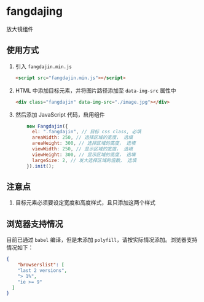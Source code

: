 # fangdajing
放大镜组件

## 使用方式

1. 引入 `fangdajin.min.js`

   ```html
   <script src="fangdajin.min.js"></script>
   ```

2. HTML 中添加目标元素，并将图片路径添加至 `data-img-src` 属性中

   ```html
   <div class="fangdajin" data-img-src="./image.jpg"></div>
   ```

3. 然后添加 JavaScript 代码，启用组件

   ```javascript
       new Fangdajin({
         el: ".fangdajin", // 目标 css class, 必填
         areaWidth: 250, // 选择区域的宽度， 选填
         areaHeight: 300, // 选择区域的高度， 选填
         viewWidth: 250, // 显示区域的宽度， 选填
         viewHeight: 300, // 显示区域的高度， 选填
         largeSize: 2, // 发大选择区域的倍数， 选填
       }).init();
   ```



## 注意点

1. 目标元素必须要设定宽度和高度样式，且只添加这两个样式



## 浏览器支持情况

目前已通过 `babel` 编译，但是未添加 `polyfill`，请按实际情况添加。浏览器支持情况如下：

```json
{
    "browserslist": [
    "last 2 versions",
    "> 1%",
    "ie >= 9"
  ]
}
```


